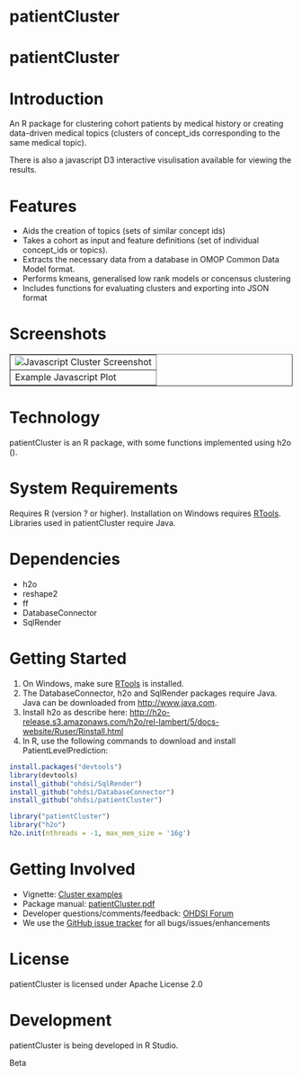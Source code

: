 # patientCluster
patientCluster
======================

Introduction
============
An R package for clustering cohort patients by medical history or creating data-driven medical topics (clusters of concept_ids corresponding to the same medical topic).

There is also a javascript D3 interactive visulisation available for viewing the results.


Features
========
- Aids the creation of topics (sets of similar concept ids)
- Takes a cohort as input and feature definitions (set of individual concept_ids or topics).
- Extracts the necessary data from a database in OMOP Common Data Model format.
- Performs kmeans, generalised low rank models or concensus clustering 
- Includes functions for evaluating clusters and exporting into JSON format

Screenshots
===========
<table border = "">
<tr valign="top">
<td width = 100%>
  <img src="https://github.com/OHDSI/PatientLevelPrediction/blob/master/extras/Calibration.png" alt="Javascript Cluster Screenshot" title="Javascript Cluster Screenshot" />
</td>
</tr><tr>
<td>Example Javascript Plot</td>
</tr>
</table>

Technology
==========
patientCluster is an R package, with some functions implemented using h2o ().

System Requirements
===================
Requires R (version ? or higher). Installation on Windows requires [RTools](http://cran.r-project.org/bin/windows/Rtools/). Libraries used in patientCluster require Java.

Dependencies
============
 * h2o
 * reshape2
 * ff
 * DatabaseConnector
 * SqlRender

Getting Started
===============
1. On Windows, make sure [RTools](http://cran.r-project.org/bin/windows/Rtools/) is installed.
2. The DatabaseConnector, h2o and SqlRender packages require Java. Java can be downloaded from
<a href="http://www.java.com" target="_blank">http://www.java.com</a>.
3. Install h2o as describe here: http://h2o-release.s3.amazonaws.com/h2o/rel-lambert/5/docs-website/Ruser/Rinstall.html
4. In R, use the following commands to download and install PatientLevelPrediction:

  ```r
  install.packages("devtools")
  library(devtools)
  install_github("ohdsi/SqlRender") 
  install_github("ohdsi/DatabaseConnector") 
  install_github("ohdsi/patientCluster") 
  
  library("patientCluster")
  library("h2o")
  h2o.init(nthreads = -1, max_mem_size = '16g')
  ```

Getting Involved
================
* Vignette: [Cluster examples](https://...)
* Package manual: [patientCluster.pdf](https://...) 
* Developer questions/comments/feedback: <a href="http://forums.ohdsi.org/c/developers">OHDSI Forum</a>
* We use the <a href="../../issues">GitHub issue tracker</a> for all bugs/issues/enhancements
 
License
=======
patientCluster is licensed under Apache License 2.0

Development
===========
patientCluster is being developed in R Studio.

Beta

